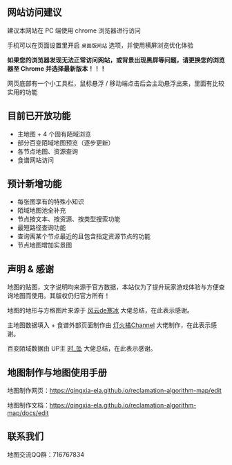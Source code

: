 ## 网站访问建议

建议本网站在 PC 端使用 chrome 浏览器进行访问

手机可以在页面设置里开启 `桌面版网站` 选项，并使用横屏浏览优化体验

**如果您的浏览器发现无法正常访问网站，或背景出现黑屏等问题，请更换您的浏览器至 Chrome 并选择最新版本！！！**

网页底部有一个小工具栏，鼠标悬浮 / 移动端点击后会主动悬浮出来，里面有比较实用的功能

## 目前已开放功能

- 主地图 + 4 个固有陌域浏览
- 部分百变陌域地图预览（逐步更新）
- 各节点地图、资源查询
- 食谱网站访问

## 预计新增功能

- 每张图享有的特殊小知识
- 陌域地图池全补充
- 节点按文本、按资源、按类型搜索功能
- 最短路径查询功能
- 查询离某个节点最近的且包含指定资源节点的功能
- 节点地图增加实景图

## 声明 & 感谢

地图的贴图，文字说明均来源于官方数据，本站仅为了提升玩家游戏体验与方便查询地图而使用。其版权仍归官方所有！

地图的地形与方格图片来源于 [风云de寒冰](https://space.bilibili.com/251015631) 大佬总结，在此表示感谢。

主地图数据填入 + 食谱外部页面制作由 [灯火橘Channel](https://space.bilibili.com/32256434) 大佬制作，在此表示感谢。

百变陌域数据由 UP主 [时_坠](https://space.bilibili.com/43817229) 大佬总结，在此表示感谢。

## 地图制作与地图使用手册

地图制作网页：https://qingxia-ela.github.io/reclamation-algorithm-map/edit

地图制作文档：https://qingxia-ela.github.io/reclamation-algorithm-map/docs/edit

## 联系我们

地图交流QQ群：716767834
